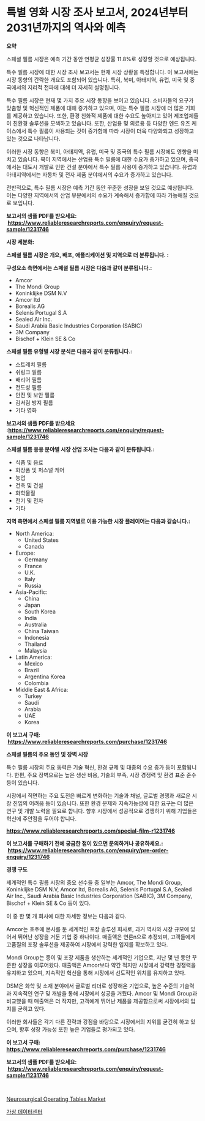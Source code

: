 <p><h1>특별 영화 시장 조사 보고서, 2024년부터 2031년까지의 역사와 예측</h1></p><p><strong>요약</strong></p>
<p><p>스페셜 필름 시장은 예측 기간 동안 연평균 성장률 11.8%로 성장할 것으로 예상됩니다.</p><p>특수 필름 시장에 대한 시장 조사 보고서는 현재 시장 상황을 특정합니다. 이 보고서에는 시장 동향의 간략한 개요도 포함되어 있습니다. 특히, 북미, 아태지역, 유럽, 미국 및 중국에서의 지리적 전파에 대해 더 자세히 설명됩니다.</p><p>특수 필름 시장은 현재 몇 가지 주요 시장 동향을 보이고 있습니다. 소비자들의 요구가 맞춤형 및 혁신적인 제품에 대해 증가하고 있으며, 이는 특수 필름 시장에 더 많은 기회를 제공하고 있습니다. 또한, 환경 친화적 제품에 대한 수요도 높아지고 있어 제조업체들이 친환경 솔루션을 모색하고 있습니다. 또한, 산업용 및 의료용 등 다양한 엔드 유즈 케이스에서 특수 필름이 사용되는 것이 증가함에 따라 시장이 더욱 다양화되고 성장하고 있는 것으로 나타납니다.</p><p>이러한 시장 동향은 북미, 아태지역, 유럽, 미국 및 중국의 특수 필름 시장에도 영향을 미치고 있습니다. 북미 지역에서는 산업용 특수 필름에 대한 수요가 증가하고 있으며, 중국에서는 대도시 개발로 인한 건설 분야에서 특수 필름 사용이 증가하고 있습니다. 유럽과 아태지역에서는 자동차 및 전자 제품 분야에서의 수요가 증가하고 있습니다.</p><p>전반적으로, 특수 필름 시장은 예측 기간 동안 꾸준한 성장을 보일 것으로 예상됩니다. 이는 다양한 지역에서의 산업 부문에서의 수요가 계속해서 증가함에 따라 가능해질 것으로 보입니다.</p></p>
<p><strong>보고서의 샘플 PDF를 받으세요: &nbsp;<a href="https://www.reliableresearchreports.com/enquiry/request-sample/1231746">https://www.reliableresearchreports.com/enquiry/request-sample/1231746</a></strong></p>
<p><strong>시장 세분화:</strong></p>
<p><strong> 스페셜 필름 시장은 개요, 배포, 애플리케이션 및 지역으로 더 분류됩니다. :</strong></p>
<p><strong>구성요소 측면에서는 스페셜 필름 시장은 다음과 같이 분류됩니다.:</strong></p>
<p><ul><li>Amcor</li><li>The Mondi Group</li><li>Koninklijke DSM N.V</li><li>Amcor ltd</li><li>Borealis AG</li><li>Selenis Portugal S.A</li><li>Sealed Air Inc.</li><li>Saudi Arabia Basic Industries Corporation (SABIC)</li><li>3M Company</li><li>Bischof + Klein SE & Co</li></ul></p>
<p><strong> 스페셜 필름 유형별 시장 분석은 다음과 같이 분류됩니다.:</strong></p>
<p><ul><li>스트레치 필름</li><li>쉬링크 필름</li><li>배리어 필름</li><li>전도성 필름</li><li>안전 및 보안 필름</li><li>김서림 방지 필름</li><li>기타 영화</li></ul></p>
<p><strong>보고서의 샘플 PDF를 받으세요 :<a href="https://www.reliableresearchreports.com/enquiry/request-sample/1231746">https://www.reliableresearchreports.com/enquiry/request-sample/1231746</a></strong></p>
<p><strong> 스페셜 필름 응용 분야별 시장 산업 조사는 다음과 같이 분류됩니다.:</strong></p>
<p><ul><li>식품 및 음료</li><li>화장품 및 퍼스널 케어</li><li>농업</li><li>건축 및 건설</li><li>화학물질</li><li>전기 및 전자</li><li>기타</li></ul></p>
<p><strong>지역 측면에서 스페셜 필름 지역별로 이용 가능한 시장 플레이어는 다음과 같습니다.:</strong></p>
<p><ul>
    <li>
        North America:
        <ul>
            <li>United States</li>
            <li>Canada</li>
        </ul>
    </li>
    <li>
        Europe:
        <ul>
            <li>Germany</li>
            <li>France</li>
            <li>U.K.</li>
            <li>Italy</li>
            <li>Russia</li>
        </ul>
    </li>
    <li>
        Asia-Pacific:
        <ul>
            <li>China</li>
            <li>Japan</li>
            <li>South Korea</li>
            <li>India</li>
            <li>Australia</li>
            <li>China Taiwan</li>
            <li>Indonesia</li>
            <li>Thailand</li>
            <li>Malaysia</li>
        </ul>
    </li>
    <li>
        Latin America:
        <ul>
            <li>Mexico</li>
            <li>Brazil</li>
            <li>Argentina Korea</li>
            <li>Colombia</li>
        </ul>
    </li>
    <li>
        Middle East & Africa:
        <ul>
            <li>Turkey</li>
            <li>Saudi</li>
            <li>Arabia</li>
            <li>UAE</li>
            <li>Korea</li>
        </ul>
    </li>
    </ul></p>
<p><strong>이 보고서 구매: &nbsp;<a href="https://www.reliableresearchreports.com/purchase/1231746">https://www.reliableresearchreports.com/purchase/1231746</a></strong></p>
<p><strong>스페셜 필름의 주요 동인 및 장벽 시장</strong></p>
<p><p>특수 필름 시장의 주요 동력은 기술 혁신, 환경 규제 및 대중의 수요 증가 등이 포함됩니다. 한편, 주요 장벽으로는 높은 생산 비용, 기술의 부족, 시장 경쟁력 및 환경 표준 준수 등이 있습니다.</p><p>시장에서 직면하는 주요 도전은 빠르게 변화하는 기술과 채널, 글로벌 경쟁과 새로운 시장 진입의 어려움 등이 있습니다. 또한 환경 문제와 지속가능성에 대한 요구는 더 많은 연구 및 개발 노력을 필요로 합니다. 향후 시장에서 성공적으로 경쟁하기 위해 기업들은 혁신에 주안점을 두어야 합니다.</p></p>
<p><strong><a href="https://www.reliableresearchreports.com/special-film-r1231746">https://www.reliableresearchreports.com/special-film-r1231746</a></strong></p>
<p><strong>이 보고서를 구매하기 전에 궁금한 점이 있으면 문의하거나 공유하세요.: &nbsp;<a href="https://www.reliableresearchreports.com/enquiry/pre-order-enquiry/1231746">https://www.reliableresearchreports.com/enquiry/pre-order-enquiry/1231746</a></strong></p>
<p><strong>경쟁 구도</strong></p>
<p><p>세계적인 특수 필름 시장의 중요 선수들 중 일부는 Amcor, The Mondi Group, Koninklijke DSM N.V, Amcor ltd, Borealis AG, Selenis Portugal S.A, Sealed Air Inc., Saudi Arabia Basic Industries Corporation (SABIC), 3M Company, Bischof + Klein SE & Co 등이 있다.</p><p>이 중 한 몇 개 회사에 대한 자세한 정보는 다음과 같다. </p><p>Amcor는 호주에 본사를 둔 세계적인 포장 솔루션 회사로, 과거 역사와 시장 규모에 있어서 뛰어난 성장을 거둔 기업 중 하나이다. 매출액은 연론n으로 추정되며, 고객들에게 고품질의 포장 솔루션을 제공하여 시장에서 강력한 입지를 확보하고 있다.</p><p>Mondi Group는 종이 및 포장 제품을 생산하는 세계적인 기업으로, 지난 몇 년 동안 꾸준한 성장을 이루어왔다. 매출액은 Amcor보다 약간 적지만 시장에서 강력한 경쟁력을 유지하고 있으며, 지속적인 혁신을 통해 시장에서 선도적인 위치를 유지하고 있다.</p><p>DSM은 화학 및 소재 분야에서 글로벌 리더로 성장해온 기업으로, 높은 수준의 기술력과 지속적인 연구 및 개발을 통해 시장에서 성공을 거뒀다. Amcor 및 Mondi Group과 비교했을 때 매출액은 더 작지만, 고객에게 뛰어난 제품을 제공함으로써 시장에서의 입지를 굳히고 있다. </p><p>이러한 회사들은 각기 다른 전략과 강점을 바탕으로 시장에서의 지위를 굳건히 하고 있으며, 향후 성장 가능성 또한 높은 기업들로 평가되고 있다.</p></p>
<p><strong>이 보고서 구매: &nbsp; <a href="https://www.reliableresearchreports.com/purchase/1231746">https://www.reliableresearchreports.com/purchase/1231746</a></strong></p>
<p><strong>보고서의 샘플 PDF를 받으세요: &nbsp;<a href="https://www.reliableresearchreports.com/enquiry/request-sample/1231746">https://www.reliableresearchreports.com/enquiry/request-sample/1231746</a></strong><strong></strong></p>
<p>&nbsp;</p>
<p><p><a href="https://github.com/Sinjinluong3e0awx2m195k76/Market-Research-Report-List-2/blob/main/neurosurgical-operating-tables-market.md">Neurosurgical Operating Tables Market</a></p><p><a href="https://github.com/darrellockm3ytan895656/Market-Research-Report-List-1/blob/main/702152022209.md">가상 데이터센터</a></p></p>